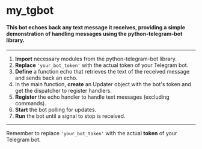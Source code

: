 # my_tgbot  
#### This bot echoes back any text message it receives, providing a simple demonstration of handling messages using the __python-telegram-bot__ library.  
---
1. __Import__ necessary modules from the python-telegram-bot library.
2. __Replace__ `'your_bot_token'` with the actual token of your Telegram bot.
3. __Define__ a function echo that retrieves the text of the received message and sends back an echo.
4. In the main function, __create__ an Updater object with the bot's token and get the dispatcher to register handlers.
5. __Register__ the echo handler to handle text messages (excluding commands).
5. __Start__ the bot polling for updates.
6. __Run__ the bot until a signal to stop is received.
---
Remember to replace `'your_bot_token'` with the actual __token__ of your Telegram bot.
